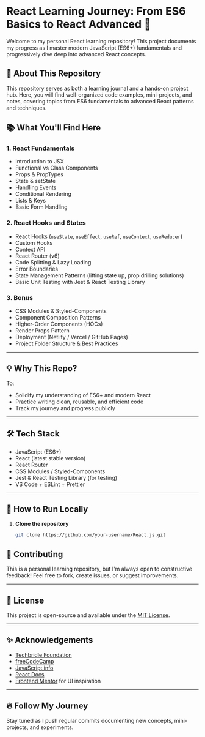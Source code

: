 # React Learning Journey: From ES6 Basics to React Advanced 🚀

Welcome to my personal React learning repository! This project documents my progress as I master modern JavaScript (ES6+) fundamentals and progressively dive deep into advanced React concepts.

## 📝 About This Repository

This repository serves as both a learning journal and a hands-on project hub. Here, you will find well-organized code examples, mini-projects, and notes, covering topics from ES6 fundamentals to advanced React patterns and techniques.

## 📚 What You'll Find Here

### **1. React Fundamentals**
- Introduction to JSX
- Functional vs Class Components
- Props & PropTypes
- State & setState
- Handling Events
- Conditional Rendering
- Lists & Keys
- Basic Form Handling

### **2. React Hooks and States**
- React Hooks (`useState`, `useEffect`, `useRef`, `useContext`, `useReducer`)
- Custom Hooks
- Context API
- React Router (v6)
- Code Splitting & Lazy Loading
- Error Boundaries
- State Management Patterns (lifting state up, prop drilling solutions)
- Basic Unit Testing with Jest & React Testing Library

### **3. Bonus**
- CSS Modules & Styled-Components
- Component Composition Patterns
- Higher-Order Components (HOCs)
- Render Props Pattern
- Deployment (Netlify / Vercel / GitHub Pages)
- Project Folder Structure & Best Practices

---

## 💡 Why This Repo?
To:
- Solidify my understanding of ES6+ and modern React
- Practice writing clean, reusable, and efficient code
- Track my journey and progress publicly

---

## 🛠️ Tech Stack
- JavaScript (ES6+)
- React (latest stable version)
- React Router
- CSS Modules / Styled-Components
- Jest & React Testing Library (for testing)
- VS Code + ESLint + Prettier

---

## 🚀 How to Run Locally

1. **Clone the repository**
   ```bash
   git clone https://github.com/your-username/React.js.git


  ## 🤝 Contributing

This is a personal learning repository, but I'm always open to constructive feedback! Feel free to fork, create issues, or suggest improvements.

---

## 📜 License

This project is open-source and available under the [MIT License](LICENSE).

---

## ✨ Acknowledgements

- [Techbridle Foundation](https://tecbridlefoundation.com)
- [freeCodeCamp](https://www.freecodecamp.org/)
- [JavaScript.info](https://javascript.info/)
- [React Docs](https://react.dev/learn)
- [Frontend Mentor](https://www.frontendmentor.io/) for UI inspiration

---

## 🔥 Follow My Journey

Stay tuned as I push regular commits documenting new concepts, mini-projects, and experiments.
